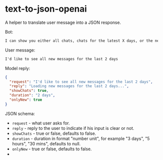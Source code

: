 # text-to-json-openai
A helper to translate user message into a JSON response.

Bot:
```html
I can show you either all chats, chats for the latest X days, or the new messages.
```

User message:
```html
I'd like to see all new messages for the last 2 days
```

Model reply:
```json
{
  "request": "I'd like to see all new messages for the last 2 days",
  "reply": "Loading new messages for the last 2 days...",
  "showChats": true,
  "duration": "2 days",
  "onlyNew": true
}
```

JSON schema:
- `request` - what user asks for.
- `reply` - reply to the user to indicate if his input is clear or not.
- `showChats` - true or false, defaults to false.
- `duration` - duration in format "number unit", for example "3 days", "5 hours", "30 mins", defaults to null.
- `onlyNew` - true or false, defaults to false.
- 

